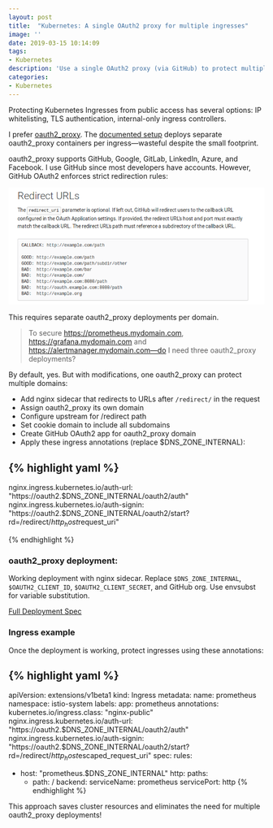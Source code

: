 ```yaml
---
layout: post
title:  "Kubernetes: A single OAuth2 proxy for multiple ingresses"
image: ''
date: 2019-03-15 10:14:09
tags:
- Kubernetes
description: 'Use a single OAuth2 proxy (via GitHub) to protect multiple ingresses'
categories:
- Kubernetes
---
```


Protecting Kubernetes Ingresses from public access has several options: IP whitelisting, TLS authentication, internal-only ingress controllers.

I prefer [oauth2_proxy](https://github.com/pusher/oauth2_proxy). The [documented setup](https://github.com/kubernetes/ingress-nginx/tree/master/docs/examples/auth/oauth-external-auth) deploys separate oauth2_proxy containers per ingress—wasteful despite the small footprint.

oauth2_proxy supports GitHub, Google, GitLab, LinkedIn, Azure, and Facebook. I use GitHub since most developers have accounts. However, GitHub OAuth2 enforces strict redirection rules:

![GitHub OAuth2 Redirection rules](/assets/attachments/github-oauth2/github-oauth-redirection-rules.png)

This requires separate oauth2_proxy deployments per domain.

> To secure https://prometheus.mydomain.com, https://grafana.mydomain.com and https://alertmanager.mydomain.com—do I need three oauth2_proxy deployments?

By default, yes. But with modifications, one oauth2_proxy can protect multiple domains:

- Add nginx sidecar that redirects to URLs after `/redirect/` in the request
- Assign oauth2_proxy its own domain
- Configure upstream for /redirect path
- Set cookie domain to include all subdomains
- Create GitHub OAuth2 app for oauth2_proxy domain
- Apply these ingress annotations (replace $DNS_ZONE_INTERNAL):

{% highlight yaml %}
---
nginx.ingress.kubernetes.io/auth-url: "https://oauth2.$DNS_ZONE_INTERNAL/oauth2/auth"
nginx.ingress.kubernetes.io/auth-signin: "https://oauth2.$DNS_ZONE_INTERNAL/oauth2/start?rd=/redirect/$http_host$request_uri"

{% endhighlight %}


### oauth2_proxy deployment:

Working deployment with nginx sidecar. Replace `$DNS_ZONE_INTERNAL`, `$OAUTH2_CLIENT_ID`, `$OAUTH2_CLIENT_SECRET`, and GitHub org. Use envsubst for variable substitution.

[Full Deployment Spec](/assets/attachments/github-oauth2/full-deployment.yml.txt)

### Ingress example

Once the deployment is working, protect ingresses using these annotations:

{% highlight yaml %}
---

apiVersion: extensions/v1beta1
kind: Ingress
metadata:
  name: prometheus
  namespace: istio-system
  labels:
    app: prometheus
  annotations:
    kubernetes.io/ingress.class: "nginx-public"
    nginx.ingress.kubernetes.io/auth-url: "https://oauth2.$DNS_ZONE_INTERNAL/oauth2/auth"
    nginx.ingress.kubernetes.io/auth-signin: "https://oauth2.$DNS_ZONE_INTERNAL/oauth2/start?rd=/redirect/$http_host$escaped_request_uri"
spec:
  rules:
  - host: "prometheus.$DNS_ZONE_INTERNAL"
    http:
      paths:
      - path: /
        backend:
          serviceName: prometheus
          servicePort: http
{% endhighlight %}


This approach saves cluster resources and eliminates the need for multiple oauth2_proxy deployments!
